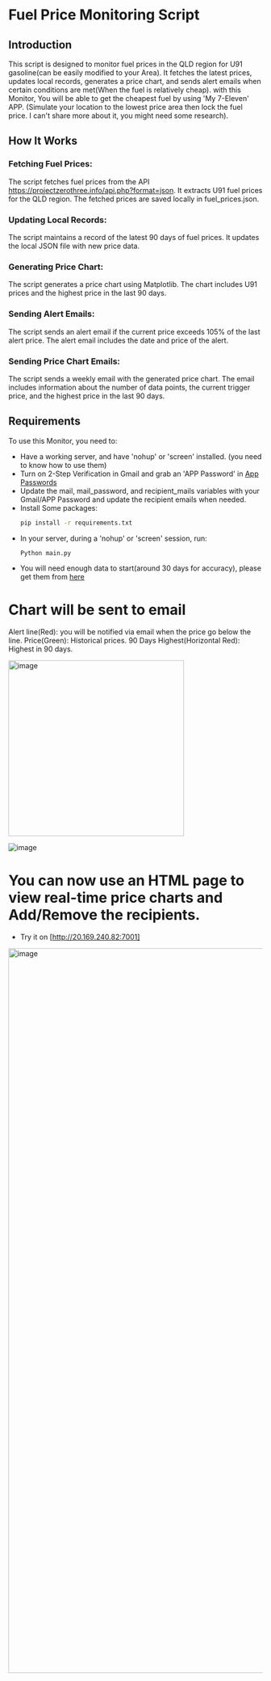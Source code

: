 # Fuel Price Monitoring Script

## Introduction
This script is designed to monitor fuel prices in the QLD region for U91 gasoline(can be easily modified to your Area). It fetches the latest prices, updates local records, generates a price chart, and sends alert emails when certain conditions are met(When the fuel is relatively cheap). with this Monitor, You will be able to get the cheapest fuel by using 'My 7-Eleven' APP. (Simulate your location to the lowest price area then lock the fuel price. I can't share more about it, you might need some research).

## How It Works
### Fetching Fuel Prices:

The script fetches fuel prices from the API https://projectzerothree.info/api.php?format=json.
It extracts U91 fuel prices for the QLD region.
The fetched prices are saved locally in fuel_prices.json.
### Updating Local Records:

The script maintains a record of the latest 90 days of fuel prices.
It updates the local JSON file with new price data.
### Generating Price Chart:

The script generates a price chart using Matplotlib.
The chart includes U91 prices and the highest price in the last 90 days.
### Sending Alert Emails:

The script sends an alert email if the current price exceeds 105% of the last alert price.
The alert email includes the date and price of the alert.
### Sending Price Chart Emails:

The script sends a weekly email with the generated price chart.
The email includes information about the number of data points, the current trigger price, and the highest price in the last 90 days.

## Requirements
To use this Monitor, you need to:
- Have a working server, and have 'nohup' or 'screen' installed. (you need to know how to use them)
- Turn on 2-Step Verification in Gmail and grab an 'APP Password' in [App Passwords](https://support.google.com/accounts/answer/185833?hl=en&ref_topic=7189145&sjid=9746205447382071228-AP)
- Update the mail, mail_password, and recipient_mails variables with your Gmail/APP Password and update the recipient emails when needed.
- Install Some packages:
  ```bash
  pip install -r requirements.txt
  ```
- In your server, during a 'nohup' or 'screen' session, run: 
  ```bash
  Python main.py 
  ```
- You will need enough data to start(around 30 days for accuracy), please get them from [here](https://projectzerothree.info/trends.php)

# Chart will be sent to email
Alert line(Red): you will be notified via email when the price go below the line.
Price(Green): Historical prices.
90 Days Highest(Horizontal Red): Highest in 90 days.

<img width="348" alt="image" src="https://github.com/Joezhou1211/7-11_Fuel_Price_Monitor/assets/121386280/a1f4d29d-6090-4bfc-b984-bfb4c144f00d">

![image](https://github.com/Joezhou1211/7-11_Fuel_Price_Monitor/assets/121386280/76c5904e-23b2-4cfe-b330-7e39758212ce)

# You can now use an HTML page to view real-time price charts and Add/Remove the recipients.
- Try it on [http://20.169.240.82:7001]
<img width="1435" alt="image" src="https://github.com/user-attachments/assets/c405bd42-c833-4337-8df9-a0310378f67c">
